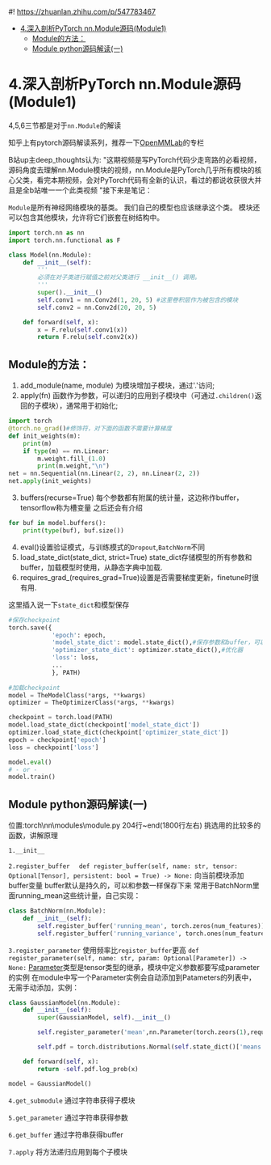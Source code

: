 #! https://zhuanlan.zhihu.com/p/547783467
- [4.深入剖析PyTorch nn.Module源码(Module1)](#4深入剖析pytorch-nnmodule源码module1)
  - [Module的方法：](#module的方法)
  - [Module python源码解读(一)](#module-python源码解读一)

# 4.深入剖析PyTorch nn.Module源码(Module1)
4,5,6三节都是对于`nn.Module`的解读

知乎上有pytorch源码解读系列，推荐一下[OpenMMLab](https://zhuanlan.zhihu.com/p/340453841)的专栏

B站up主deep_thoughts认为:
"这期视频是写PyTorch代码少走弯路的必看视频，源码角度去理解nn.Module模块的视频，nn.Module是PyTorch几乎所有模块的核心父类，看完本期视频，会对PyTorch代码有全新的认识，看过的都说收获很大并且是全b站唯一一个此类视频 "接下来是笔记：

`Module`是所有神经网络模块的基类。 我们自己的模型也应该继承这个类。 模块还可以包含其他模块，允许将它们嵌套在树结构中。

```python
import torch.nn as nn
import torch.nn.functional as F

class Model(nn.Module):
    def __init__(self):
        '''
        必须在对子类进行赋值之前对父类进行 __init__() 调用。
        '''
        super().__init__()
        self.conv1 = nn.Conv2d(1, 20, 5) #这里卷积层作为被包含的模块
        self.conv2 = nn.Conv2d(20, 20, 5)

    def forward(self, x):
        x = F.relu(self.conv1(x))
        return F.relu(self.conv2(x))
```

## Module的方法：
1. add_module(name, module) 为模块增加子模块，通过'.'访问;
2. apply(fn) 函数作为参数，可以递归的应用到子模块中（可通过`.children()`返回的子模块），通常用于初始化;

```python
import torch
@torch.no_grad()#修饰符，对下面的函数不需要计算梯度
def init_weights(m):
    print(m)
    if type(m) == nn.Linear:
        m.weight.fill_(1.0)
        print(m.weight,"\n")
net = nn.Sequential(nn.Linear(2, 2), nn.Linear(2, 2))
net.apply(init_weights)
```

3. buffers(recurse=True) 每个参数都有附属的统计量，这边称作buffer，tensorflow称为槽变量
之后还会有介绍
```python
for buf in model.buffers():
    print(type(buf), buf.size())
```

4. eval()设置验证模式，与训练模式的`Dropout`,`BatchNorm`不同
5. load_state_dict(state_dict, strict=True)
state_dict存储模型的所有参数和buffer，加载模型时使用，从静态字典中加载.
6. requires_grad_(requires_grad=True)设置是否需要梯度更新，finetune时很有用.

这里插入说一下`state_dict`和模型保存

```python
#保存checkpoint
torch.save({
            'epoch': epoch,
            'model_state_dict': model.state_dict(),#保存参数和buffer，可以用于推理
            'optimizer_state_dict': optimizer.state_dict(),#优化器
            'loss': loss,
            ...
            }, PATH)
            
#加载checkpoint
model = TheModelClass(*args, **kwargs)
optimizer = TheOptimizerClass(*args, **kwargs)

checkpoint = torch.load(PATH)
model.load_state_dict(checkpoint['model_state_dict'])
optimizer.load_state_dict(checkpoint['optimizer_state_dict'])
epoch = checkpoint['epoch']
loss = checkpoint['loss']

model.eval()
# - or -
model.train()
```

## Module python源码解读(一)

位置:torch\nn\modules\module.py 204行~end(1800行左右)
挑选用的比较多的函数，讲解原理

``1.__init__``

``2.register_buffer`` 
`  def register_buffer(self, name: str, tensor: Optional[Tensor], persistent: bool = True) -> None:`
向当前模块添加buffer变量
buffer默认是持久的，可以和参数一样保存下来
常用于BatchNorm里面running_mean这些统计量，自己实现：
```python
class BatchNorm(nn.Module):
    def __init__(self):
        self.register_buffer('running_mean', torch.zeros(num_features))
        self.register_buffer('running_variance', torch.ones(num_features))
```

``3.register_parameter``
使用频率比`register_buffer`更高 
`def register_parameter(self, name: str, param: Optional[Parameter]) -> None:` 
[Parameter](https://pytorch.org/docs/stable/generated/torch.nn.parameter.Parameter.html)类型是tensor类型的继承，模块中定义参数都要写成parameter的实例
在module中写一个Parameter实例会自动添加到Patameters的列表中，无需手动添加，实例：
```python
class GaussianModel(nn.Module):
    def __init__(self):
        super(GaussianModel, self).__init__()

        self.register_parameter('mean',nn.Parameter(torch.zeors(1),requires_grad = True))

        self.pdf = torch.distributions.Normal(self.state_dict()['means'],torch.tensor([1.0]))

    def forward(self, x):
        return -self.pdf.log_prob(x)

model = GaussianModel()
```
``4.get_submodule`` 通过字符串获得子模块

``5.get_parameter`` 通过字符串获得参数

``6.get_buffer`` 通过字符串获得buffer

``7.apply`` 将方法递归应用到每个子模块 


